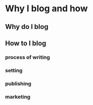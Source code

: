 # Why I blog and how

## Why do I blog

## How to I blog

### process of writing

### setting

### publishing

### marketing

